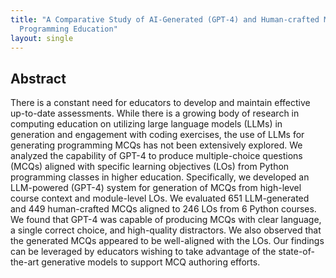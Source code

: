```yaml
---
title: "A Comparative Study of AI-Generated (GPT-4) and Human-crafted MCQs in
  Programming Education"
layout: single
---
```


## Abstract
There is a constant need for educators to develop and maintain effective
up-to-date assessments. While there is a growing body of research in computing
education on utilizing large language models (LLMs) in generation and
engagement with coding exercises, the use of LLMs for generating programming
MCQs has not been extensively explored. We analyzed the capability of GPT-4 to
produce multiple-choice questions (MCQs) aligned with specific learning
objectives (LOs) from Python programming classes in higher education.
Specifically, we developed an LLM-powered (GPT-4) system for generation of MCQs
from high-level course context and module-level LOs. We evaluated 651
LLM-generated and 449 human-crafted MCQs aligned to 246 LOs from 6 Python
courses. We found that GPT-4 was capable of producing MCQs with clear language,
a single correct choice, and high-quality distractors. We also observed that
the generated MCQs appeared to be well-aligned with the LOs. Our findings can
be leveraged by educators wishing to take advantage of the state-of-the-art
generative models to support MCQ authoring efforts.
